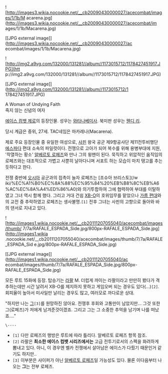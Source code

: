 ![http://images3.wikia.nocookie.net/__cb20090430000027/acecombat/images/1/1b/M
acarena.jpg](http://images3.wikia.nocookie.net/__cb20090430000027/acecombat/im
ages/1/1b/Macarena.jpg)

[[JPG external image]](http://images3.wikia.nocookie.net/__cb20090430000027/ac
ecombat/images/1/1b/Macarena.jpg)

  

![http://img2.a9vg.com/132000/131281//album//1173015712/1178427451917.JPG](htt
p://img2.a9vg.com/132000/131281//album//1173015712/1178427451917.JPG)

[[JPG external image]](http://img2.a9vg.com/132000/131281//album//1173015712/1
178427451917.JPG)

  
A Woman of Undying Faith  
죽지 않는 신념의 여자

[에이스 컴뱃 제로](%EC%97%90%EC%9D%B4%EC%8A%A4%EC%BB%B4%EB%B1%83#s-2.7.md)의 등장인물.
성우는 [와타나베미사](%EC%99%80%ED%83%80%EB%82%98%EB%B2%A0%20%EB%AF%B8%EC%82%AC.md). 북미판 성우는
[웬디 리](%EC%9B%AC%EB%94%94%20%EB%A6%AC.md).

당시 계급은 중위, 27세. TAC네임은 마카레나(Macarena).

제로 주요 등장인물 중 유일한 여성으로, [사핀](%EC%82%AC%ED%95%80.md) 왕국 공군 제9항공사단 제11전투비행단
[에스파다](%EC%97%90%EC%8A%A4%ED%8C%8C%EB%8B%A4.md) 편대 소속의 파일럿이다. 전쟁으로 고아가 되어
복수를 위해 용병부대에 지원, '작열하는 황소' [알베르토 로페즈](%EC%95%8C%EB%B2%A0%EB%A5%B4%ED%86%A0%20%EB%A1%9C%ED%8E%98%EC%A6%88.md)와 만나 그의 윙맨이 된다. 묵직하고 위압적인 움직임의 로페즈와는 대조적으로
가볍고 사뿐히 날아다니며 서포트 하는 모습이 마치 탱고를 추는 듯하다고 한다.

전쟁 중반에 [오시아](%EC%98%A4%EC%8B%9C%EC%95%84.md) 공군과의 접촉이 늘자 로페즈는 [조슈아 브리스토](/w
iki/%EC%A1%B0%EC%8A%88%EC%95%84%20%EB%B8%8C%EB%A6%AC%EC%8A%A4%ED%86%A0)와
의기투합하여 그에 협력하여 부대를 이탈하였고 그녀 역시 함께 했다. 그리고 거대 건쉽 [XB-O](XB-O.md)의 호위임무를 맡았으나
[가름 편대](%EA%B0%80%EB%A6%84%20%ED%8E%B8%EB%8C%80.md)와의 교전 중 추락하였고 로페즈는
생사불명.`[1]` 전후 그녀는 사핀의 고향으로 돌아와 바의 댄서로 지내고 있다.

![http://images1.wikia.nocookie.net/__cb20111207055040/acecombat/images/thumb/
7/7a/RAFALE_ESPADA_Side.jpg/800px-RAFALE_ESPADA_Side.jpg](http://images1.wikia
.nocookie.net/__cb20111207055040/acecombat/images/thumb/7/7a/RAFALE_ESPADA_Sid
e.jpg/800px-RAFALE_ESPADA_Side.jpg)

[[JPG external image]](http://images1.wikia.nocookie.net/__cb20111207055040/ac
ecombat/images/thumb/7/7a/RAFALE_ESPADA_Side.jpg/800px-RAFALE_ESPADA_Side.jpg)

  
모든 루트 15화에 등장. 탑승기는 [라팔](%EB%9D%BC%ED%8C%94.md) M. 더럽게 까이는 라팔이라고 만만히 봤다가
격추하는데만 시간 날려서 XB-O를 제지하지 못하고 게임오버 되는 경우도 있다(…)`[2]`. 회피율이 높아서 미사일만 날리는 경우도 많고,
여러모로 까다로운 상대.

>  
"하지만 나는 [그](%EC%82%AC%EC%9D%B4%ED%8D%BC#s-7.md)`[3]`를 원망하진 않아요. 전쟁후 후회와
고통만이 남았지만... 그것 또한 그(로페즈)가 저에게 남겨준것이겠죠. 그리고 그는 그 소중한 추억을 남기며 나를 떠났죠...."

`\----`

  * `[1]` 다만 로페즈의 행방은 루트에 따라 틀리다. 알베르토 로페즈 항목 참조.
  * `[2]` 라팔은 **최소한 에이스 컴뱃 시리즈에서는** 고급 전투기로서의 스펙을 화려하게 뽐내고 있다. 아니, 이 경우엔 벨카 전쟁에서 살아남은 에이스가 다뤘기 때문인거 같기도 하지만..
  * `[3]` 이부분은 사이퍼가 아닌 [알베르토 로페즈](%EC%95%8C%EB%B2%A0%EB%A5%B4%ED%86%A0%20%EB%A1%9C%ED%8E%98%EC%A6%88.md)일 가능성도 있다. 물론 이다음부터 나오는 **그**는 전부 로페즈.

